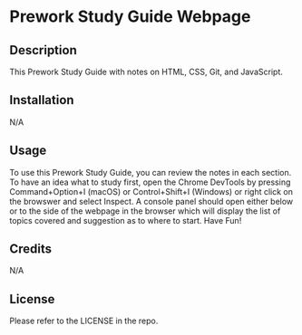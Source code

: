 # Prework Study Guide Webpage

## Description

This Prework Study Guide with notes on HTML, CSS, Git, and JavaScript.

## Installation

N/A

## Usage

To use this Prework Study Guide, you can review the notes in each section. To have an idea what to study first, open the Chrome DevTools by pressing Command+Option+I (macOS) or Control+Shift+I (Windows) or right click on the browswer and select Inspect. A console panel should open either below or to the side of the webpage in the browser which will display the list of topics covered and suggestion as to where to start.  Have Fun!

## Credits

N/A

## License

Please refer to the LICENSE in the repo.